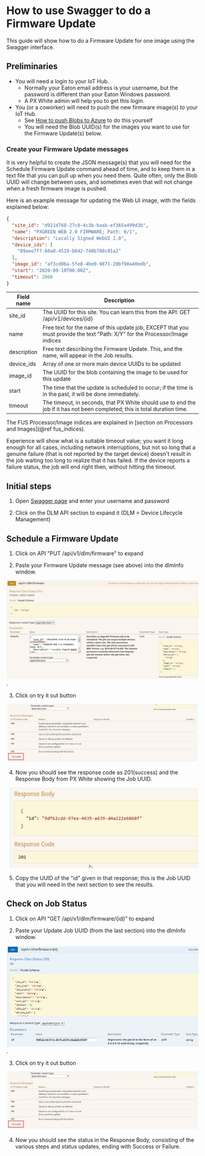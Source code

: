 # How to use Swagger to do a Firmware Update

This guide will show how to do a Firmware Update for one image using the Swagger interface.

## Preliminaries

* You will need a login to your IoT Hub. 
  * Normally your Eaton email address is your username, but the password is different than your Eaton Windows password.
  * A PX White admin will help you to get this login.
* You (or a coworker) will need to push the new firmware image(s) to your IoT Hub.
  * See [How to push Blobs to Azure](how_to_push_blobs_to_azure.md)  to do this yourself
  * You will need the Blob UUID(s) for the images you want to use for the Firmware Update(s) below.

### Create your Firmware Update messages

It is very helpful to create the JSON message(s) that you will need for the Schedule Firmware Update command ahead of time,
and to keep them in a text file that you can pull up when you need them. Quite often, only the Blob UUID will change
between uses, and sometimes even that will not change when a fresh firmware image is pushed.

Here is an example message for updating the Web UI image, with the fields explained below:

```json
{
  "site_id": "d921d768-27c8-4c3b-baab-ef365a499d3b",
  "name": "PXGREEN WEB 2.0 FIRMWARE; Path: 0/1",
  "description": "Locally Signed WebUI 2.0",
  "device_ids": [
    "09aee7f7-60a0-4519-b642-740b788c01a2"
  ],
  "image_id": "af3cd06a-5fe8-4be0-9871-20bf90a40edb",
  "start": "2020-09-10T00:00Z",
  "timeout": 2000
}
```

Field name  | Description
----------- | -----------
site_id     | The UUID for this site. You can learn this from the API: GET /api/v1/devices/{id}
name        | Free text for the name of this update job, EXCEPT that you must provide the text "Path: X/Y" for the Processor/Image indices
description | Free text describing the Firmware Update. This, and the name, will appear in the Job results.
device_ids  | Array of one or more main device UUIDs to be updated
image_id    | The UUID for the blob containing the image to be used for this update
start       | The time that the update is scheduled to occur; if the time is in the past, it will be done immediately.
timeout     | The timeout, in seconds, that PX White should use to end the job if it has not been completed; this is total duration time.

The FUS Processor/Image indices are explained in [section on Processors and Images](@ref fus_indices).

Experience will show what is a suitable timeout value; you want it long enough for all cases, including network interruptions, but not so long that a genuine failure (that is not reported by the target device) doesn't result in the job waiting too long to realize that it has failed.
If the device reports a failure status, the job will end right then, without hitting the timeout.


## Initial steps

1. Open [Swagger page](https://adopteriotwebapi.eaton.com/swagger/ui/index#/) and enter your username and password

2. Click on the DLM API section to expand it  (DLM = Device Lifecycle Management)


## Schedule a Firmware Update

1. Click on API "PUT /api/v1/dlm/firmware" to expand

2. Paste your Firmware Update message (see above) into the dlmInfo window.

![dlmInfo window](images/DLM_Firmware_Update.png).

3. Click on try it out button

![Try it out](images/Try_it_out.png)

4. Now you should see the response code as 201(success) and the Response Body from PX White showing the Job UUID.

![Job Response](images/Response_Job_UUID.png)

5. Copy the UUID of the "id" given in that response; this is the Job UUID that you will need in the next section to see the results.


## Check on Job Status

1. Click on API "GET /api/v1/dlm/firmware/{id}" to expand

2. Paste your Update Job UUID (from the last section) into the dlmInfo window.

![Get Firmware Update Status](images/Get_Job_Status.png).

3. Click on try it out button

![Try it out](images/Try_it_out.png)

4. Now you should see the status in the Response Body, consisting of the various steps and status updates, ending with Success or Failure.

